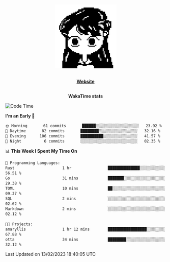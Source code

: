 ##

<p align="center">
  <img src="./person.gif" />
</p>

##

<div align="center">
  <p>
    <strong>
    <a href='https://domm.me'>Website</a>
    </strong>
  </p>
</div>

##

<div align="center">
  <p>
    <strong>
    WakaTime stats
    </strong>
  </p>
</div>

<!--START_SECTION:waka-->
![Code Time](http://img.shields.io/badge/Code%20Time-41%20hrs%2058%20mins-blue)

**I'm an Early 🐤** 

```text
🌞 Morning       61 commits       ██████░░░░░░░░░░░░░░░░░░░   23.92 % 
🌆 Daytime       82 commits       ████████░░░░░░░░░░░░░░░░░   32.16 % 
🌃 Evening      106 commits       ██████████░░░░░░░░░░░░░░░   41.57 % 
🌙 Night          6 commits       ░░░░░░░░░░░░░░░░░░░░░░░░░   02.35 % 

```


📊 **This Week I Spent My Time On** 

```text
💬 Programming Languages: 
Rust                     1 hr                ██████████████░░░░░░░░░░░   56.51 % 
Go                       31 mins             ███████░░░░░░░░░░░░░░░░░░   29.38 % 
TOML                     10 mins             ██░░░░░░░░░░░░░░░░░░░░░░░   09.37 % 
SQL                      2 mins              ░░░░░░░░░░░░░░░░░░░░░░░░░   02.62 % 
Markdown                 2 mins              ░░░░░░░░░░░░░░░░░░░░░░░░░   02.12 % 

🐱‍💻 Projects: 
amaryllis                1 hr 12 mins        █████████████████░░░░░░░░   67.88 % 
otta                     34 mins             ████████░░░░░░░░░░░░░░░░░   32.12 % 

```


 Last Updated on 13/02/2023 18:40:05 UTC
<!--END_SECTION:waka-->

